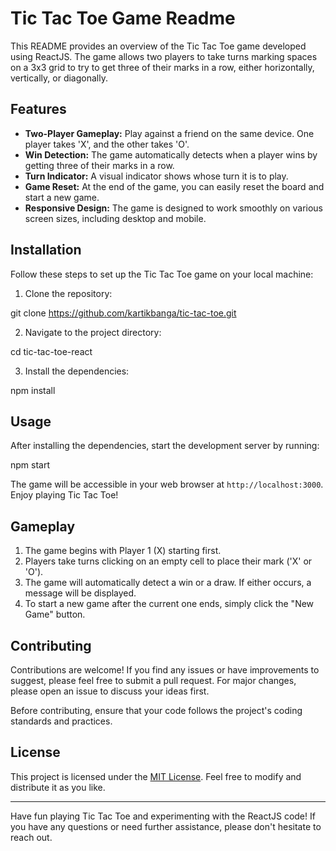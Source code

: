 # Tic Tac Toe Game Readme

This README provides an overview of the Tic Tac Toe game developed using ReactJS. The game allows two players to take turns marking spaces on a 3x3 grid to try to get three of their marks in a row, either horizontally, vertically, or diagonally.


## Features

- **Two-Player Gameplay:** Play against a friend on the same device. One player takes 'X', and the other takes 'O'.
- **Win Detection:** The game automatically detects when a player wins by getting three of their marks in a row.
- **Turn Indicator:** A visual indicator shows whose turn it is to play.
- **Game Reset:** At the end of the game, you can easily reset the board and start a new game.
- **Responsive Design:** The game is designed to work smoothly on various screen sizes, including desktop and mobile.

## Installation

Follow these steps to set up the Tic Tac Toe game on your local machine:

1. Clone the repository:

git clone https://github.com/kartikbanga/tic-tac-toe.git


2. Navigate to the project directory:

cd tic-tac-toe-react


3. Install the dependencies:

npm install

## Usage

After installing the dependencies, start the development server by running:

npm start


The game will be accessible in your web browser at `http://localhost:3000`. Enjoy playing Tic Tac Toe!

## Gameplay

1. The game begins with Player 1 (X) starting first.
2. Players take turns clicking on an empty cell to place their mark ('X' or 'O').
3. The game will automatically detect a win or a draw. If either occurs, a message will be displayed.
4. To start a new game after the current one ends, simply click the "New Game" button.

## Contributing

Contributions are welcome! If you find any issues or have improvements to suggest, please feel free to submit a pull request. For major changes, please open an issue to discuss your ideas first.

Before contributing, ensure that your code follows the project's coding standards and practices.

## License

This project is licensed under the [MIT License](LICENSE). Feel free to modify and distribute it as you like.

---

Have fun playing Tic Tac Toe and experimenting with the ReactJS code! If you have any questions or need further assistance, please don't hesitate to reach out.

